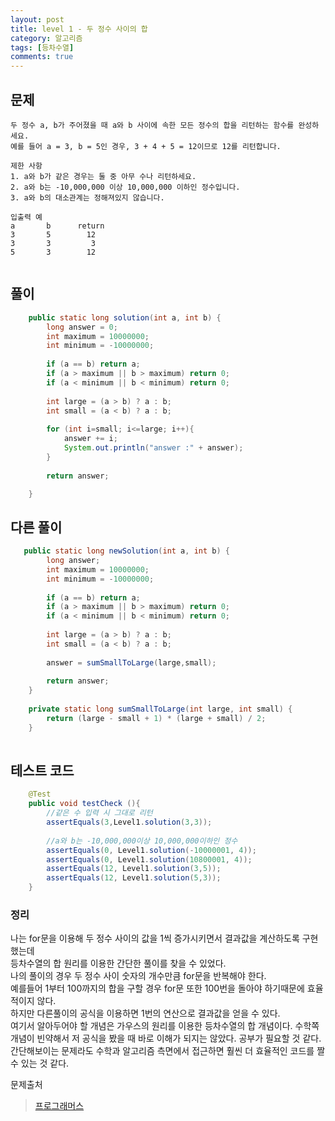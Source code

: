```yaml
---
layout: post
title: level 1 - 두 정수 사이의 합
category: 알고리즘
tags: [등차수열]
comments: true
---
```

    
## 문제
```text
두 정수 a, b가 주어졌을 때 a와 b 사이에 속한 모든 정수의 합을 리턴하는 함수를 완성하세요.
예를 들어 a = 3, b = 5인 경우, 3 + 4 + 5 = 12이므로 12를 리턴합니다.
  
제한 사항
1. a와 b가 같은 경우는 둘 중 아무 수나 리턴하세요.
2. a와 b는 -10,000,000 이상 10,000,000 이하인 정수입니다.
3. a와 b의 대소관계는 정해져있지 않습니다.
  
입출력 예
a    	b	   return
3    	5	     12
3	    3    	  3
5	    3	     12


```



## 풀이
```java
    public static long solution(int a, int b) {
        long answer = 0;
        int maximum = 10000000;
        int minimum = -10000000;
  
        if (a == b) return a;
        if (a > maximum || b > maximum) return 0;
        if (a < minimum || b < minimum) return 0;
  
        int large = (a > b) ? a : b;
        int small = (a < b) ? a : b;
  
        for (int i=small; i<=large; i++){
            answer += i;
            System.out.println("answer :" + answer);
        }
  
        return answer;

    }

```

## 다른 풀이
```java
   public static long newSolution(int a, int b) {
        long answer;
        int maximum = 10000000;
        int minimum = -10000000;
  
        if (a == b) return a;
        if (a > maximum || b > maximum) return 0;
        if (a < minimum || b < minimum) return 0;
  
        int large = (a > b) ? a : b;
        int small = (a < b) ? a : b;
  
        answer = sumSmallToLarge(large,small);
  
        return answer;
    }
  
    private static long sumSmallToLarge(int large, int small) {
        return (large - small + 1) * (large + small) / 2;
    }
  
```

  
## 테스트 코드
```java
    @Test
    public void testCheck (){
        //같은 수 입력 시 그대로 리턴
        assertEquals(3,Level1.solution(3,3));
  
        //a와 b는 -10,000,000이상 10,000,000이하인 정수
        assertEquals(0, Level1.solution(-10000001, 4));
        assertEquals(0, Level1.solution(10800001, 4));
        assertEquals(12, Level1.solution(3,5));
        assertEquals(12, Level1.solution(5,3));
    }

```

### 정리
나는 for문을 이용해 두 정수 사이의 값을 1씩 증가시키면서 결과값을 계산하도록 구현했는데  
등차수열의 합 원리를 이용한 간단한 풀이를 찾을 수 있었다.  
나의 풀이의 경우 두 정수 사이 숫자의 개수만큼 for문을 반복해야 한다.  
예를들어 1부터 100까지의 합을 구할 경우 for문 또한 100번을 돌아야 하기때문에 효율적이지 않다.  
하지만 다른풀이의 공식을 이용하면 1번의 연산으로 결과값을 얻을 수 있다.  
여기서 알아두어야 할 개념은 가우스의 원리를 이용한 등차수열의 합 개념이다.
수학쪽 개념이 빈약해서 저 공식을 봤을 때 바로 이해가 되지는 않았다. 공부가 필요할 것 같다.     
간단해보이는 문제라도 수학과 알고리즘 측면에서 접근하면 훨씬 더 효율적인 코드를 짤 수 있는 것 같다.   

  
문제출처  
> [프로그래머스](https://programmers.co.kr/skill_checks)